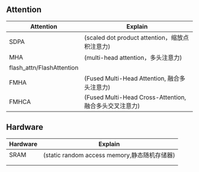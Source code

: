 ## Attention


| Attention                 | Explain                                                |
| ------------------------- | ------------------------------------------------------ |
| SDPA                      | (scaled dot product attention，缩放点积注意力)         |
| MHA                       | (multi-head attention，多头注意力)                     |
| flash_attn/FlashAttention |                                                        |
| FMHA                      | (Fused Multi-Head Attention, 融合多头注意力)           |
| FMHCA                     | (Fused Multi-Head Cross-Attention, 融合多头交叉注意力) |





## Hardware

| Hardware | Explain                                      |
| -------- | -------------------------------------------- |
| SRAM     | (static random access memory,静态随机存储器) |
|          |                                              |
|          |                                              |

